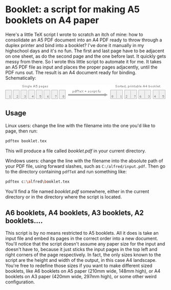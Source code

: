 # Booklet: a script for making A5 booklets on A4 paper

Here's a little TeX script I wrote to scratch an itch of mine: how to
consolidate an A5 PDF document into an A4 PDF ready to throw through a duplex
printer and bind into a booklet? I've done it manually in my highschool days and
it's no fun. The first and last page have to be adjacent on one sheet, as do the
second page and the one before last. It quickly gets messy from there. So I
wrote this little script to automate it for me. It takes an A5 PDF file as input
and places the proper pages adjacently, until the PDF runs out. The result is an
A4 document ready for binding. Schematically:

![Graphic explanation of what the script does](booklet.png "Booklet graphic")

## Usage

Linux users: change the line with the filename into the one you'd like to page,
then run:

```sh
pdftex booklet.tex
```

This will produce a file called *booklet.pdf* in your current directory.

Windows users: change the line with the filename into the absolute path of your
PDF file, using forward slashes, such as `C:/alfred/input.pdf`. Then go to the
directory containing `pdfTeX` and run something like:

```sh
pdftex c:\alfred\booklet.tex
```

You'll find a file named *booklet.pdf* somewhere, either in the current
directory or in the directory where the script is located.

## A6 booklets, A4 booklets, A3 booklets, A2 booklets....

This script is by no means restricted to A5 booklets. All it does is take an
input file and embed its pages in the correct order into a new document. You'll
notice that the script doesn't assume any paper size for the input and doesn't
have to, because it just sticks the input pages in the top left and right
corners of the page respectively. In fact, the only sizes known to the script
are the height and width of the output, in this case A4 landscape. You're free
to redefine those sizes if you want to make different sized booklets, like A6
booklets on A5 paper (210mm wide, 148mm high), or A4 booklets on A3 paper (420mm
wide, 297mm high), or some other weird configuration.

